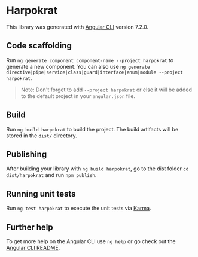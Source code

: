 # Harpokrat

This library was generated with [Angular CLI](https://github.com/angular/angular-cli) version 7.2.0.

## Code scaffolding

Run `ng generate component component-name --project harpokrat` to generate a new component. You can also use `ng generate directive|pipe|service|class|guard|interface|enum|module --project harpokrat`.
> Note: Don't forget to add `--project harpokrat` or else it will be added to the default project in your `angular.json` file. 

## Build

Run `ng build harpokrat` to build the project. The build artifacts will be stored in the `dist/` directory.

## Publishing

After building your library with `ng build harpokrat`, go to the dist folder `cd dist/harpokrat` and run `npm publish`.

## Running unit tests

Run `ng test harpokrat` to execute the unit tests via [Karma](https://karma-runner.github.io).

## Further help

To get more help on the Angular CLI use `ng help` or go check out the [Angular CLI README](https://github.com/angular/angular-cli/blob/master/README.md).

